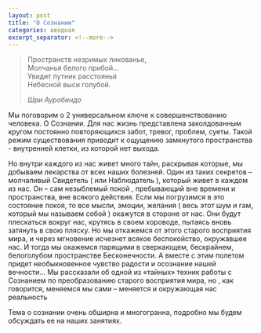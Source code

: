```yaml
---
layout: post
title: "О Сознании"
categories: вводная
excerpt_separator: <!--more-->
---
```


<div class="b-blockquote-post b-blockquote b-blockquote-post">
    <blockquote>
    <p>
        Пространств незримых ликованье,  <br>
        Молчанья белого прибой…  <br>
        Увидит путник расстоянья  <br>
        Небесной выси голубой.
    </p>
        <cite class="b-blockquote__cite" title="Шри Ауробиндо"><span class="b-blockquote__author">Шри Ауробиндо</span></cite>
    </blockquote>
</div>

Мы поговорим о 2 универсальном ключе к совершенствованию человека. О Сознании. Для нас жизнь представлена заколдованным кругом постоянно повторяющихся забот, тревог, проблем, суеты. Такой режим существования приводит к ощущению замкнутого пространства - внутренней клетки, из которой нет выхода.

<!--more-->

Но внутри каждого из нас живет много тайн, раскрывая которые, мы добываем лекарства от всех наших болезней. Один из таких секретов – молчаливый Свидетель ( или Наблюдатель ), который живет в каждом из нас. Он – сам незыблемый покой , пребывающий вне времени и пространства, вне всякого действия. Если мы погрузимся в это состояние покоя, то все мысли, эмоции, желания ( весь этот шум и гам, который мы называем собой ) окажутся в стороне от нас. Они будут плескаться вокруг нас, крутясь в своем хороводе, пытаясь вновь затянуть в свою пляску. Но мы откажемся от этого старого восприятия мира, и через мгновение исчезнет всякое беспокойство, окружавшее нас. И тогда мы окажемся парящими в сверкающем, бескрайнем, белоголубом пространстве Бесконечности. А вместе с этим полетом придет необыкновенное чувство радости и осознание нашей вечности… Мы рассказали об одной из «тайных» техник работы с Сознанием по преобразованию старого восприятия мира, но , как говорится, меняемся мы сами – меняется и окружающая нас реальность

Тема о сознании очень обширна и многогранна, подробно мы будем обсуждать ее на наших занятиях.
